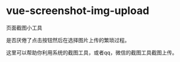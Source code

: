 # vue-screenshot-img-upload
页面截图小工具

是否厌倦了点击按钮然后在选择图片上传的繁琐过程。

这里可以帮助你利用系统的截图工具，或者qq，微信的截图工具截图上传。



